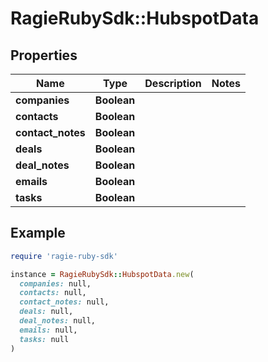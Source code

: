 # RagieRubySdk::HubspotData

## Properties

| Name | Type | Description | Notes |
| ---- | ---- | ----------- | ----- |
| **companies** | **Boolean** |  |  |
| **contacts** | **Boolean** |  |  |
| **contact_notes** | **Boolean** |  |  |
| **deals** | **Boolean** |  |  |
| **deal_notes** | **Boolean** |  |  |
| **emails** | **Boolean** |  |  |
| **tasks** | **Boolean** |  |  |

## Example

```ruby
require 'ragie-ruby-sdk'

instance = RagieRubySdk::HubspotData.new(
  companies: null,
  contacts: null,
  contact_notes: null,
  deals: null,
  deal_notes: null,
  emails: null,
  tasks: null
)
```

